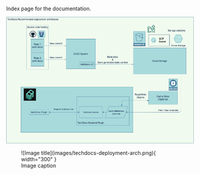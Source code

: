 Index page for the documentation.

![techdocs-deployment-arch](images/techdocs-deployment-arch.png)

<figure markdown="span">
  ![Image title](images/techdocs-deployment-arch.png){ width="300" }
  <figcaption>Image caption</figcaption>
</figure>
